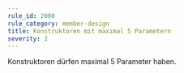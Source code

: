 ```yaml
---
rule_id: 2008
rule_category: member-design
title: Konstruktoren mit maximal 5 Parametern
severity: 2
---
```

Konstruktoren dürfen maximal 5 Parameter haben.

